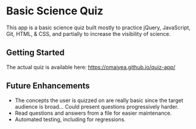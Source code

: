 Basic Science Quiz
=======

This app is a basic science quiz built mostly to practice jQuery, JavaScript, Git, HTML, & CSS, and partially to increase the visibility of science.

## Getting Started

The actual quiz is available here: https://omaiyea.github.io/quiz-app/

## Future Enhancements

* The concepts the user is quizzed on are really basic since the target audience is broad... Could present questions progressively harder. 
* Read questions and answers from a file for easier maintenance. 
* Automated testing, including for regressions.
